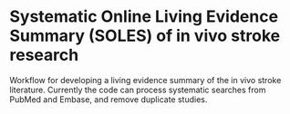 # Systematic Online Living Evidence Summary (SOLES) of in vivo stroke research
Workflow for developing a living evidence summary of the in vivo stroke literature. Currently the code can process systematic searches from PubMed and Embase, and remove duplicate studies.
